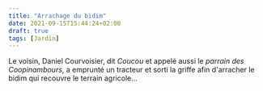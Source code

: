```yaml
---
title: "Arrachage du bidim"
date: 2021-09-15T15:44:24+02:00
draft: true
tags: [Jardin]
---
```


Le voisin, Daniel Courvoisier, dit _Coucou_ et appelé aussi le _parrain des Coopinambours_, a emprunté un tracteur et sorti la griffe afin d'arracher le bidim qui recouvre le terrain agricole...
